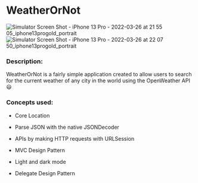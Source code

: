 # WeatherOrNot

![Simulator Screen Shot - iPhone 13 Pro - 2022-03-26 at 21 55 05_iphone13progold_portrait](https://user-images.githubusercontent.com/66289171/160336452-746fdadc-3642-406e-9b48-f808c0d40366.png)
![Simulator Screen Shot - iPhone 13 Pro - 2022-03-26 at 22 07 50_iphone13progold_portrait](https://user-images.githubusercontent.com/66289171/160336245-c8f9c5fb-ba5b-4b76-943d-354e1fe9ef66.png)




### Description:

WeatherOrNot is a fairly simple application created to allow users to search for the current weather of any city in the world using the OpenWeather API😃

### Concepts used:

- Core Location
- Parse JSON with the native JSONDecoder
- APIs by making HTTP requests with URLSession
- MVC Design Pattern
- Light and dark mode

- Delegate Design Pattern 


